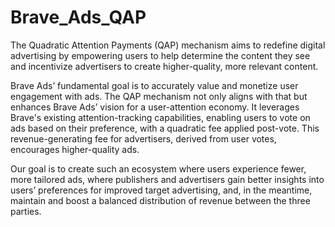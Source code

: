 # Brave_Ads_QAP

The Quadratic Attention Payments (QAP) mechanism aims to redefine digital advertising by empowering users to help determine the content they see and incentivize advertisers to create higher-quality, more relevant content.

Brave Ads’ fundamental goal is to accurately value and monetize user engagement with ads. The QAP mechanism not only aligns with that but enhances Brave Ads’ vision for a user-attention economy. It leverages Brave's existing attention-tracking capabilities, enabling users to vote on ads based on their preference, with a quadratic fee applied post-vote. This revenue-generating fee for advertisers, derived from user votes, encourages higher-quality ads.

Our goal is to create such an ecosystem where users experience fewer, more tailored ads, where publishers and advertisers gain better insights into users’ preferences for improved target advertising, and, in the meantime, maintain and boost a balanced distribution of revenue between the three parties.
